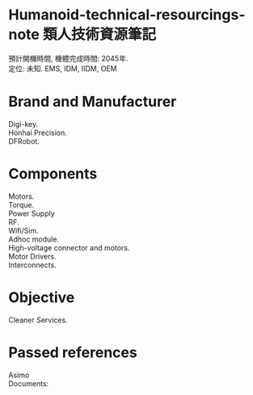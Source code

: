# Humanoid-technical-resourcings-note 類人技術資源筆記

預計開機時間, 機體完成時間: 2045年.<br>
定位: 未知. EMS, IDM, IIDM, OEM<br>

Brand and Manufacturer
====
Digi-key.<br>
Honhai Precision.<br>
DFRobot.<br>

Components
====
Motors.<br>
Torque.<br>
Power Supply<br>
RF.<br>
Wifi/Sim.<br>
Adhoc module.<br>
High-voltage connector and motors.<br>
Motor Drivers.<br>
Interconnects.<br>

Objective
====
Cleaner Services.

Passed references
====
Asimo<br>
Documents:<br>



